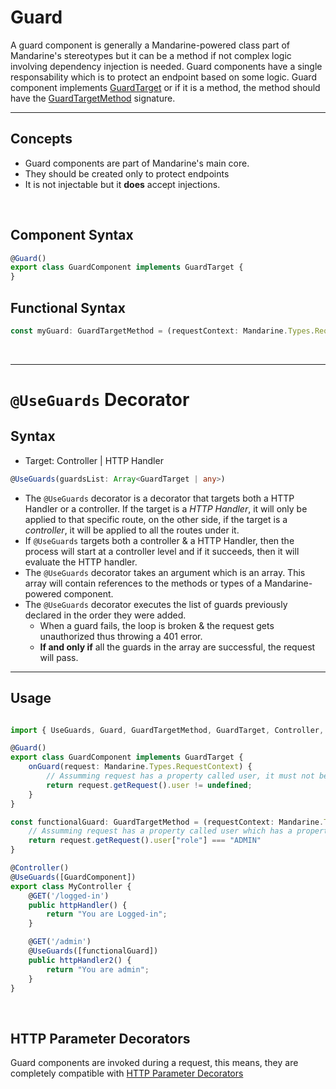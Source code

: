 # Guard
A guard component is generally a Mandarine-powered class part of Mandarine's stereotypes but it can be a method if not complex logic involving dependency injection is needed. Guard components have a single responsability which is to protect an endpoint based on some logic.
Guard component implements [GuardTarget](https://doc.deno.land/https/raw.githubusercontent.com/mandarineorg/mandarinets/master/main-core/internals/interfaces/guardTarget.ts) or if it is a method, the method should have the [GuardTargetMethod](https://doc.deno.land/https/raw.githubusercontent.com/mandarineorg/mandarinets/develop/main-core/internals/interfaces/guardTarget.ts#GuardTargetMethod) signature.  

----------------

## Concepts
- Guard components are part of Mandarine's main core.
- They should be created only to protect endpoints
- It is not injectable but it **does** accept injections.  

&nbsp;

## Component Syntax
```typescript
@Guard()
export class GuardComponent implements GuardTarget {
}
```

## Functional Syntax
```typescript
const myGuard: GuardTargetMethod = (requestContext: Mandarine.Types.RequestContext) => {}
```

&nbsp;

-----------

# `@UseGuards` Decorator

## Syntax
- Target: Controller | HTTP Handler
```typescript
@UseGuards(guardsList: Array<GuardTarget | any>)
```

- The `@UseGuards` decorator is a decorator that targets both a HTTP Handler or a controller. If the target is a _HTTP Handler_, it will only be applied to that specific route, on the other side, if the target is a _controller_, it will be applied to all the routes under it.
- If `@UseGuards` targets both a controller & a HTTP Handler, then the process will start at a controller level and if it succeeds, then it will evaluate the HTTP handler.
- The `@UseGuards` decorator takes an argument which is an array. This array will contain references to the methods or types of a Mandarine-powered component.
- The `@UseGuards` decorator executes the list of guards previously declared in the order they were added.
    - When a guard fails, the loop is broken & the request gets unauthorized thus throwing a 401 error.
    - **If and only if** all the guards in the array are successful, the request will pass. 

------------

## Usage

```typescript

import { UseGuards, Guard, GuardTargetMethod, GuardTarget, Controller, GET } from "https://deno.land/x/mandarinets@v2.0.0/mod.ts";

@Guard()
export class GuardComponent implements GuardTarget {
    onGuard(request: Mandarine.Types.RequestContext) {
        // Assumming request has a property called user, it must not be undefined
        return request.getRequest().user != undefined;
    }
}

const functionalGuard: GuardTargetMethod = (requestContext: Mandarine.Types.RequestContext) => {
    // Assumming request has a property called user which has a property called "role" where role **must be** ADMIN
    return request.getRequest().user["role"] === "ADMIN"
}

@Controller()
@UseGuards([GuardComponent])
export class MyController {
    @GET('/logged-in')
    public httpHandler() {
        return "You are Logged-in";
    }

    @GET('/admin')
    @UseGuards([functionalGuard])
    public httpHandler2() {
        return "You are admin";
    }
}

```

&nbsp;

## HTTP Parameter Decorators
Guard components are invoked during a request, this means, they are completely compatible with [HTTP Parameter Decorators](/docs/master/mandarine/http-handlers)